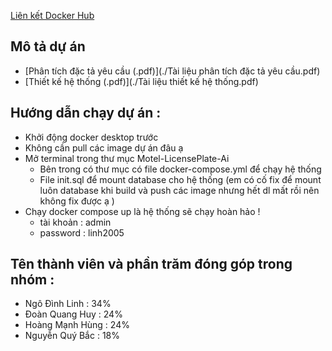 [Liên kết Docker Hub](https://hub.docker.com/u/yonkonika)

## Mô tả dự án

- [Phân tích đặc tả yêu cầu (.pdf)](./Tài liệu phân tích đặc tả yêu cầu.pdf)
- [Thiết kế hệ thống (.pdf)](./Tài liệu thiết kế hệ thống.pdf)

## Hướng dẫn chạy dự án :
   + Khởi động docker desktop trước
   + Không cần pull các image dự án đâu ạ
   + Mở terminal trong thư mục Motel-LicensePlate-Ai
        - Bên trong có thư mục có file docker-compose.yml để chạy hệ thống
        - File init.sql để mount database cho hệ thống (em có cố fix để mount luôn database khi build và push các image nhưng hết dl mất rồi nên không fix được ạ )
   + Chạy docker compose up là hệ thống sẽ chạy hoàn hảo !
     + tài khoản : admin
     + password : linh2005

## Tên thành viên và phần trăm đóng góp trong nhóm :
   + Ngô Đình Linh : 34%
   + Đoàn Quang Huy : 24%
   + Hoàng Mạnh Hùng : 24%
   + Nguyễn Quý Bắc : 18%
